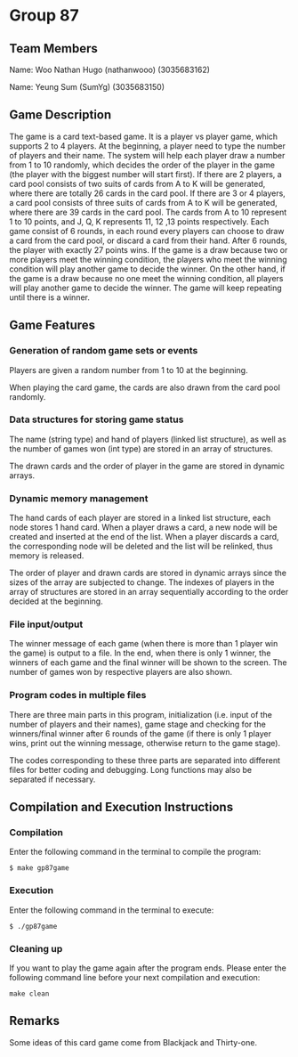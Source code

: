 # Group 87
## Team Members
Name: Woo Nathan Hugo (nathanwooo) (3035683162)

Name: Yeung Sum (SumYg) (3035683150)

## Game Description
The game is a card text-based game. It is a player vs player game, which supports 2 to 4 players. At the beginning, a player need to type the number of players and their name. The system will help each player draw a number from 1 to 10 randomly, which decides the order of the player in the game (the player with the biggest number will start first). If there are 2 players, a card pool consists of two suits of cards from A to K will be generated, where there are totally 26 cards in the card pool. If there are 3 or 4 players, a card pool consists of three suits of cards from A to K will be generated, where there are 39 cards in the card pool. The cards from A to 10 represent 1 to 10 points, and J, Q, K represents 11, 12 ,13 points respectively. Each game consist of 6 rounds, in each round every players can choose to draw a card from the card pool, or discard a card from their hand. After 6 rounds, the player with exactly 27 points wins. If the game is a draw because two or more players meet the winning condition, the players who meet the winning condition will play another game to decide the winner. On the other hand, if the game is a draw because no one meet the winning condition, all players will play another game to decide the winner. The game will keep repeating until there is a winner. 

## Game Features
### Generation of random game sets or events
Players are given a random number from 1 to 10 at the beginning.

When playing the card game, the cards are also drawn from the card pool randomly.
### Data structures for storing game status
The name (string type) and hand of players (linked list structure), as well as the number of games won (int type) are stored in an array of structures.

The drawn cards and the order of player in the game are stored in dynamic arrays.
### Dynamic memory management
The hand cards of each player are stored in a linked list structure, each node stores 1 hand card. When a player draws a card, a new node will be created and inserted at the end of the list. When a player discards a card, the corresponding node will be deleted and the list will be relinked, thus memory is released.

The order of player and drawn cards are stored in dynamic arrays since the sizes of the array are subjected to change. The indexes of players in the array of structures are stored in an array sequentially according to the order decided at the beginning.
### File input/output
The winner message of each game (when there is more than 1 player win the game) is output to a file. In the end, when there is only 1 winner, the winners of each game and the final winner will be shown to the screen. The number of games won by respective players are also shown.

### Program codes in multiple files
There are three main parts in this program, initialization (i.e. input of the number of players and their names), game stage and checking for the winners/final winner after 6 rounds of the game (if there is only 1 player wins, print out the winning message, otherwise return to the game stage).

The codes corresponding to these three parts are separated into different files for better coding and debugging. Long functions may also be separated if necessary.

## Compilation and Execution Instructions
### Compilation
Enter the following command in the terminal to compile the program:
```
$ make gp87game
```
### Execution
Enter the following command in the terminal to execute:
```
$ ./gp87game
```
### Cleaning up
If you want to play the game again after the program ends. Please enter the following command line before your next compilation and execution:
```
make clean
```
## Remarks
Some ideas of this card game come from Blackjack and Thirty-one.
